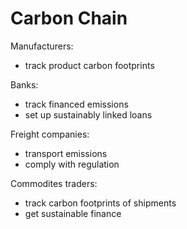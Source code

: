 # Carbon Chain

Manufacturers:
- track product carbon footprints

Banks:
- track financed emissions
- set up sustainably linked loans 

Freight companies:
- transport emissions
- comply with regulation 

Commodites traders:
- track carbon footprints of shipments 
- get sustainable finance 


